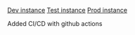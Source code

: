 [Dev instance](https://openworld-community.github.io/event-manager-bot-frontend/)
[Test instance](https://test.eventmangerbot.peredelano.io/)
[Prod instance](https://prod.eventmangerbot.peredelano.io/)

Added CI/CD with github actions
